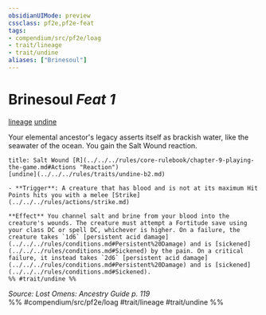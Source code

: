 ```yaml
---
obsidianUIMode: preview
cssclass: pf2e,pf2e-feat
tags:
- compendium/src/pf2e/loag
- trait/lineage
- trait/undine
aliases: ["Brinesoul"]
---
```

# Brinesoul  *Feat 1*  
[lineage](../../Rules/traits/lineage-apg.md)  [undine](../../Rules/traits/undine-b2.md)  


Your elemental ancestor's legacy asserts itself as brackish water, like the seawater of the ocean. You gain the Salt Wound reaction.

```ad-embed-ability
title: Salt Wound [R](../../../rules/core-rulebook/chapter-9-playing-the-game.md#Actions "Reaction")
[undine](../../../rules/traits/undine-b2.md)  

- **Trigger**: A creature that has blood and is not at its maximum Hit Points hits you with a melee [Strike](../../../rules/actions/strike.md)

**Effect** You channel salt and brine from your blood into the creature's wounds. The creature must attempt a Fortitude save using your class DC or spell DC, whichever is higher. On a failure, the creature takes `1d6` [persistent acid damage](../../../rules/conditions.md#Persistent%20Damage) and is [sickened](../../../rules/conditions.md#Sickened) by the pain. On a critical failure, it instead takes `2d6` [persistent acid damage](../../../rules/conditions.md#Persistent%20Damage) and is [sickened](../../../rules/conditions.md#Sickened).  
%% #trait/undine %%
```

*Source: Lost Omens: Ancestry Guide p. 119*  
%% #compendium/src/pf2e/loag #trait/lineage #trait/undine %%
